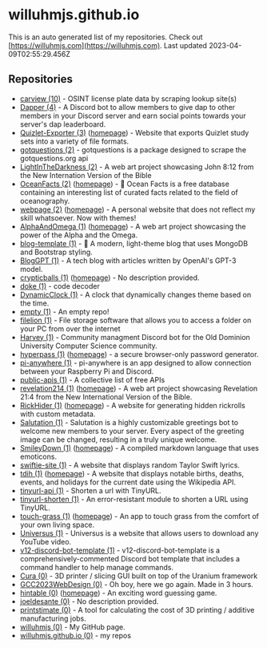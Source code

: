 # willuhmjs.github.io

This is an auto generated list of my repositories. Check out [https://willuhmjs.com](https://willuhmjs.com). Last updated 2023-04-09T02:55:29.456Z 

## Repositories
- [carview (10)](https://github.com/willuhmjs/carview)  - OSINT license plate data by scraping lookup site(s)
- [Dapper (4)](https://github.com/willuhmjs/Dapper)  - A Discord bot to allow members to give dap to other members in your Discord server and earn social points towards your server's dap leaderboard.
- [Quizlet-Exporter (3)](https://github.com/willuhmjs/Quizlet-Exporter) ([homepage](https://willuhmjs.github.io/Quizlet-Exporter)) - Website that exports Quizlet study sets into a variety of file formats.
- [gotquestions (2)](https://github.com/willuhmjs/gotquestions)  - gotquestions is a package designed to scrape the gotquestions.org api
- [LightInTheDarkness (2)](https://github.com/willuhmjs/LightInTheDarkness)  - A web art project showcasing John 8:12 from the New Internation Version of the Bible
- [OceanFacts (2)](https://github.com/willuhmjs/OceanFacts) ([homepage](https://willuhmjs.github.io/OceanFacts)) - 🌊 Ocean Facts is a free database containing an interesting list of curated facts related to the field of oceanography.
- [webpage (2)](https://github.com/willuhmjs/webpage) ([homepage](https://willuhmjs.com/)) - A personal website that does not reflect my skill whatsoever. Now with themes!
- [AlphaAndOmega (1)](https://github.com/willuhmjs/AlphaAndOmega) ([homepage](https://willuhm-js.github.io/AlphaAndOmega)) - A web art project showcasing the power of the Alpha and the Omega.
- [blog-template (1)](https://github.com/willuhmjs/blog-template)  - 📓 A modern, light-theme blog that uses MongoDB and Bootstrap styling.
- [BlogGPT (1)](https://github.com/willuhmjs/BlogGPT)  - A tech blog with articles written by OpenAI's GPT-3 model.
- [crypticballs (1)](https://github.com/willuhmjs/crypticballs) ([homepage](https://willuhmjs.github.io/crypticballs/)) - No description provided.
- [doke (1)](https://github.com/willuhmjs/doke)  - code decoder
- [DynamicClock (1)](https://github.com/willuhmjs/DynamicClock)  - A clock that dynamically changes theme based on the time.
- [empty (1)](https://github.com/willuhmjs/empty)  - An empty repo!
- [filelion (1)](https://github.com/willuhmjs/filelion)  - File storage software that allows you to access a folder on your PC from over the internet
- [Harvey (1)](https://github.com/willuhmjs/Harvey)  - Community managment Discord bot for the Old Dominion University Computer Science community.
- [hyperpass (1)](https://github.com/willuhmjs/hyperpass) ([homepage](https://willuhmjs.github.io/hyperpass/)) - a secure browser-only password generator.
- [pi-anywhere (1)](https://github.com/willuhmjs/pi-anywhere)  - pi-anywhere is an app designed to allow connection between your Raspberry Pi and Discord.
- [public-apis (1)](https://github.com/willuhmjs/public-apis)  - A collective list of free APIs
- [revelation214 (1)](https://github.com/willuhmjs/revelation214) ([homepage](https://willuhm-js.github.io/revelation214/)) - A web art project showcasing Revelation 21:4 from the New International Version of the Bible.
- [RickHider (1)](https://github.com/willuhmjs/RickHider) ([homepage](https://rickhider.willuhmdemo.repl.co/)) - A website for generating hidden rickrolls with custom metadata.
- [Salutation (1)](https://github.com/willuhmjs/Salutation)  - Salutation is a highly customizable greetings bot to welcome new members to your server. Every aspect of the greeting image can be changed, resulting in a truly unique welcome.
- [SmileyDown (1)](https://github.com/willuhmjs/SmileyDown) ([homepage](https://willuhm-js.github.io/SmileyDown/)) - A compiled markdown language that uses emoticons.
- [swiftie-site (1)](https://github.com/willuhmjs/swiftie-site)  - A website that displays random Taylor Swift lyrics.
- [tdih (1)](https://github.com/willuhmjs/tdih) ([homepage](https://willuhm-js.github.io/tdih)) - A website that displays notable births, deaths, events, and holidays for the current date using the Wikipedia API.
- [tinyurl-api (1)](https://github.com/willuhmjs/tinyurl-api)  - Shorten a url with TinyURL.
- [tinyurl-shorten (1)](https://github.com/willuhmjs/tinyurl-shorten)  - An error-resistant module to shorten a URL using TinyURL.
- [touch-grass (1)](https://github.com/willuhmjs/touch-grass) ([homepage](https://willuhm-js.github.io/touch-grass)) - An app to touch grass from the comfort of your own living space.
- [Universus (1)](https://github.com/willuhmjs/Universus)  - Universus is a website that allows users to download any YouTube video.
- [v12-discord-bot-template (1)](https://github.com/willuhmjs/v12-discord-bot-template)  - v12-discord-bot-template is a comprehensively-commented Discord bot template that includes a command handler to help manage commands.
- [Cura (0)](https://github.com/willuhmjs/Cura)  - 3D printer / slicing GUI built on top of the Uranium framework
- [GCC2023WebDesign (0)](https://github.com/willuhmjs/GCC2023WebDesign)  - Oh boy, here we go again. Made in 3 hours.
- [hintable (0)](https://github.com/willuhmjs/hintable) ([homepage](https://willuhmjs.github.io/hintable/)) - An exciting word guessing game.
- [joeldesante (0)](https://github.com/willuhmjs/joeldesante)  - No description provided.
- [printstimate (0)](https://github.com/willuhmjs/printstimate)  - A tool for calculating the cost of 3D printing / additive manufacturing jobs.
- [willuhmjs (0)](https://github.com/willuhmjs/willuhmjs)  - My GitHub page.
- [willuhmjs.github.io (0)](https://github.com/willuhmjs/willuhmjs.github.io)  - my repos
